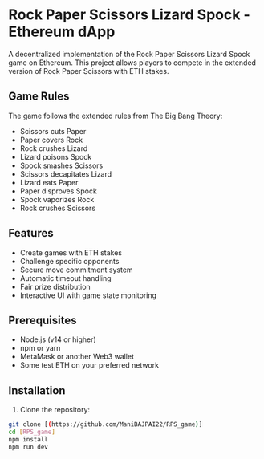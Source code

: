 # Rock Paper Scissors Lizard Spock - Ethereum dApp

A decentralized implementation of the Rock Paper Scissors Lizard Spock game on Ethereum. This project allows players to compete in the extended version of Rock Paper Scissors with ETH stakes.

## Game Rules

The game follows the extended rules from The Big Bang Theory:  
- Scissors cuts Paper  
- Paper covers Rock  
- Rock crushes Lizard  
- Lizard poisons Spock  
- Spock smashes Scissors  
- Scissors decapitates Lizard  
- Lizard eats Paper  
- Paper disproves Spock  
- Spock vaporizes Rock  
- Rock crushes Scissors  

## Features

- Create games with ETH stakes  
- Challenge specific opponents  
- Secure move commitment system  
- Automatic timeout handling  
- Fair prize distribution  
- Interactive UI with game state monitoring  

## Prerequisites

- Node.js (v14 or higher)  
- npm or yarn  
- MetaMask or another Web3 wallet  
- Some test ETH on your preferred network  

## Installation

1. Clone the repository:  
```bash
git clone [(https://github.com/ManiBAJPAI22/RPS_game)]
cd [RPS_game]
npm install
npm run dev
```
